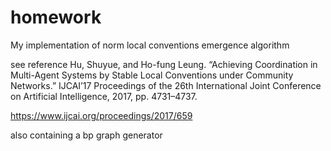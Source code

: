 # homework
My implementation of norm local conventions emergence algorithm

see reference
Hu, Shuyue, and Ho-fung Leung. 
“Achieving Coordination in Multi-Agent Systems by Stable Local Conventions under Community Networks.”
IJCAI’17 Proceedings of the 26th International Joint Conference on Artificial Intelligence, 2017, pp. 4731–4737.

https://www.ijcai.org/proceedings/2017/659

also containing a bp graph generator
